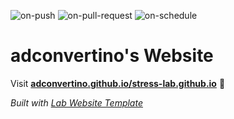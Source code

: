 
  ![on-push](../../actions/workflows/on-push.yaml/badge.svg)
  ![on-pull-request](../../actions/workflows/on-pull-request.yaml/badge.svg)
  ![on-schedule](../../actions/workflows/on-schedule.yaml/badge.svg)

  # adconvertino's Website

  Visit **[adconvertino.github.io/stress-lab.github.io](https://adconvertino.github.io/stress-lab.github.io)** 🚀

  _Built with [Lab Website Template](https://greene-lab.gitbook.io/lab-website-template-docs)_
